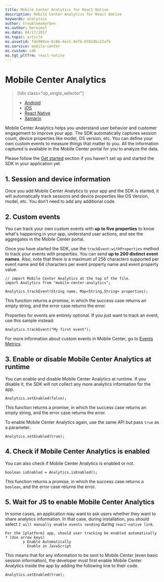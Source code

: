 ```yaml
---
title: Mobile Center Analytics for React Native
description: Mobile Center Analytics for React Native
keywords: analytics
author: troublemakerben
ms.author: bereimol
ms.date: 04/17/2017
ms.topic: article
ms.assetid: fde989ce-6c8b-4ec5-9efb-07d14bc22afb
ms.service: mobile-center
ms.custom: sdk
ms.tgt_pltfrm: react-native
---
```


# Mobile Center Analytics

> [!div class="op_single_selector"]
> * [Android](android.md)
> * [iOS](ios.md)
> * [React Native](react-native.md)
> * [Xamarin](xamarin.md)

Mobile Center Analytics helps you understand user behavior and customer engagement to improve your app. The SDK automatically captures session count, device properties like model, OS version, etc. You can define your own custom events to measure things that matter to you. All the information captured is available in the Mobile Center portal for you to analyze the data.

Please follow the [Get started](~/sdk/getting-started/react-native.md) section if you haven't set up and started the SDK in your application yet.

## 1. Session and device information

Once you add Mobile Center Analytics to your app and the SDK is started, it will automatically track sessions and device properties like OS Version, model, etc. You don’t need to add any additional code.

## 2. Custom events

You can track your own custom events with **up to five properties** to know what's happening in your app, understand user actions, and see the aggregates in the Mobile Center portal.

Once you have started the SDK, use the `trackEvent:withProperties` method to track your events with properties. You can send **up to 200 distinct event names**. Also, note that there is a maximum of 256 characters supported per event name and 64 characters per event property name and event property value.

```
// import Mobile Center Analytics at the top of the file.
import Analytics from "mobile-center-analytics";

Analytics.trackEvent(String name, Map<String,String> properties);
```

This function returns a promise, in which the success case returns an empty string, and the error case returns the error.

Properties for events are entirely optional. If you just want to track an event, use this sample instead:

```
Analytics.trackEvent("My first event");
```

For more information about custom events in Mobile Center, go to [Events Metrics](~/analytics/understand-events.md).

## 3. Enable or disable Mobile Center Analytics at runtime

You can enable and disable Mobile Center Analytics at runtime. If you disable it, the SDK will not collect any more analytics information for the app.

```
Analytics.setEnabled(false);
```

This function returns a promise, in which the success case returns an empty string, and the error case returns the error.

To enable Mobile Center Analytics again, use the same API but pass `true` as a parameter.

```
Analytics.setEnabled(true);
```

## 4. Check if Mobile Center Analytics is enabled

You can also check if Mobile Center Analytics is enabled or not.

```
boolean isEnabled = Analytics.isEnabled();
```

This function returns a promise, in which the success case returns a `boolean`, and the error case returns the error.

## 5. Wait for JS to enable Mobile Center Analytics

In some cases, an application may want to ask users whether they want to share analytics information. In that case, during installation, you should select `I will manually enable events sending` during `react-native link`.

```
For the [platform] app, should user tracking be enabled automatically ? (Use arrow keys)
        ❯ Enable Automatically
          Enable in JavaScript
```

This means that for any information to be sent to Mobile Center (even basic session information), the developer must first enable Mobile Center Analytics inside the app by adding the following line to their code.

```
Analytics.setEnabled(true);
```
